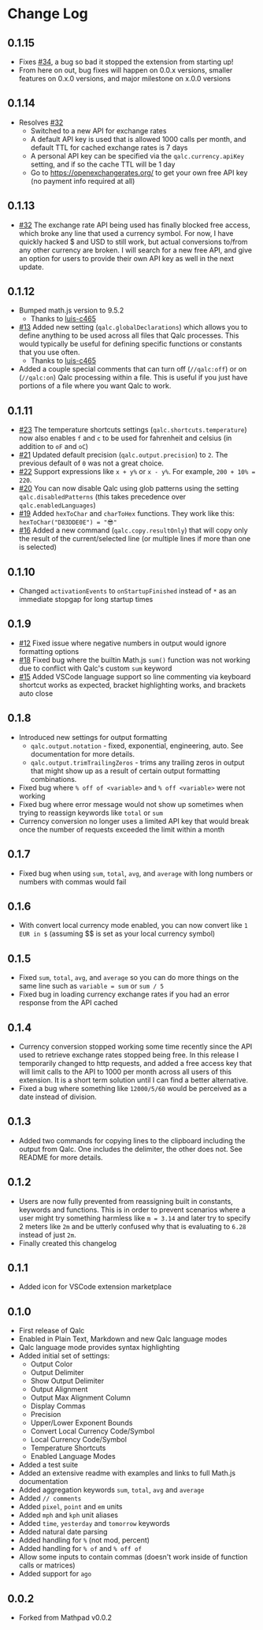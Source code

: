 # Change Log

## 0.1.15

- Fixes [#34](https://github.com/nortakales/vs-code-qalc/issues/34), a bug so bad it stopped the extension from starting up!
- From here on out, bug fixes will happen on 0.0.x versions, smaller features on 0.x.0 versions, and major milestone on x.0.0 versions

## 0.1.14

- Resolves [#32](https://github.com/nortakales/vs-code-qalc/issues/32)
  - Switched to a new API for exchange rates
  - A default API key is used that is allowed 1000 calls per month, and default TTL for cached exchange rates is 7 days
  - A personal API key can be specified via the `qalc.currency.apiKey` setting, and if so the cache TTL will be 1 day
  - Go to https://openexchangerates.org/ to get your own free API key (no payment info required at all)

## 0.1.13

- [#32](https://github.com/nortakales/vs-code-qalc/issues/32) The exchange rate API being used has finally blocked free access, which broke any line that used a currency symbol. For now, I have quickly hacked $ and USD to still work, but actual conversions to/from any other currency are broken. I will search for a new free API, and give an option for users to provide their own API key as well in the next update.

## 0.1.12

- Bumped math.js version to 9.5.2 
  - Thanks to [luis-c465](https://github.com/luis-c465)
- [#13](https://github.com/nortakales/vs-code-qalc/issues/13) Added new setting (`qalc.globalDeclarations`) which allows you to define anything to be used across all files that Qalc processes. This would typically be useful for defining specific functions or constants that you use often.
  - Thanks to [luis-c465](https://github.com/luis-c465)
- Added a couple special comments that can turn off (`//qalc:off`) or on (`//qalc:on`) Qalc processing within a file. This is useful if you just have portions of a file where you want Qalc to work.


## 0.1.11

- [#23](https://github.com/nortakales/vs-code-qalc/issues/23) The temperature shortcuts settings (`qalc.shortcuts.temperature`) now also enables `f` and `c` to be used for fahrenheit and celsius (in addition to `oF` and `oC`)
- [#21](https://github.com/nortakales/vs-code-qalc/issues/21) Updated default precision (`qalc.output.precision`) to `2`. The previous default of `0` was not a great choice.
- [#22](https://github.com/nortakales/vs-code-qalc/issues/22) Support expressions like `x + y%` or `x - y%`. For example, `200 + 10% = 220`.
- [#20](https://github.com/nortakales/vs-code-qalc/issues/20) You can now disable Qalc using glob patterns using the setting `qalc.disabledPatterns` (this takes precedence over `qalc.enabledLanguages`)
- [#19](https://github.com/nortakales/vs-code-qalc/issues/19) Added `hexToChar` and `charToHex` functions. They work like this: `hexToChar("D83DDE0E") = "😎"`
- [#16](https://github.com/nortakales/vs-code-qalc/issues/16) Added a new command (`qalc.copy.resultOnly`) that will copy only the result of the current/selected line (or multiple lines if more than one is selected)

## 0.1.10

- Changed `activationEvents` to `onStartupFinished` instead of `*` as an immediate stopgap for long startup times

## 0.1.9

- [#12](https://github.com/nortakales/vs-code-qalc/issues/12) Fixed issue where negative numbers in output would ignore formatting options
- [#18](https://github.com/nortakales/vs-code-qalc/issues/18) Fixed bug where the builtin Math.js `sum()` function was not working due to conflict with Qalc's custom `sum` keyword
- [#15](https://github.com/nortakales/vs-code-qalc/issues/15) Added VSCode language support so line commenting via keyboard shortcut works as expected, bracket highlighting works, and brackets auto close

## 0.1.8

- Introduced new settings for output formatting
  - `qalc.output.notation` - fixed, exponential, engineering, auto. See documentation for more details.
  - `qalc.output.trimTrailingZeros` - trims any trailing zeros in output that might show up as a result of certain output formatting combinations.
- Fixed bug where `% off of <variable>` and `% off <variable>` were not working
- Fixed bug where error message would not show up sometimes when trying to reassign keywords like `total` or `sum`
- Currency conversion no longer uses a limited API key that would break once the number of requests exceeded the limit within a month

## 0.1.7

- Fixed bug when using `sum`, `total`, `avg`, and `average` with long numbers or numbers with commas would fail

## 0.1.6

- With convert local currency mode enabled, you can now convert like `1 EUR in $` (assuming $$ is set as your local currency symbol)

## 0.1.5

- Fixed `sum`, `total`, `avg`, and `average` so you can do more things on the same line such as `variable = sum` or `sum / 5`
- Fixed bug in loading currency exchange rates if you had an error response from the API cached

## 0.1.4

- Currency conversion stopped working some time recently since the API used to retrieve exchange rates stopped being free. In this release I temporarily changed to http requests, and added a free access key that will limit calls to the API to 1000 per month across all users of this extension. It is a short term solution until I can find a better alternative.
- Fixed a bug where something like `12000/5/60` would be perceived as a date instead of division.

## 0.1.3

- Added two commands for copying lines to the clipboard including the output from Qalc. One includes the delimiter, the other does not. See README for more details.

## 0.1.2

- Users are now fully prevented from reassigning built in constants, keywords and functions. This is in order to prevent scenarios where a user might try something harmless like `m = 3.14` and later try to specify 2 meters like `2m` and be utterly confused why that is evaluating to `6.28` instead of just `2m`.
- Finally created this changelog

## 0.1.1

- Added icon for VSCode extension marketplace

## 0.1.0

- First release of Qalc
- Enabled in Plain Text, Markdown and new Qalc language modes
- Qalc language mode provides syntax highlighting
- Added initial set of settings:
    - Output Color
    - Output Delimiter
    - Show Output Delimiter
    - Output Alignment
    - Output Max Alignment Column
    - Display Commas
    - Precision
    - Upper/Lower Exponent Bounds
    - Convert Local Currency Code/Symbol
    - Local Currency Code/Symbol
    - Temperature Shortcuts
    - Enabled Language Modes
- Added a test suite
- Added an extensive readme with examples and links to full Math.js documentation
- Added aggregation keywords `sum`, `total`, `avg` and `average`
- Added `// comments`
- Added `pixel`, `point` and `em` units
- Added `mph` and `kph` unit aliases
- Added `time`, `yesterday` and `tomorrow` keywords
- Added natural date parsing
- Added handling for `%` (not mod, percent)
- Added handling for `% of` and `% off of`
- Allow some inputs to contain commas (doesn't work inside of function calls or matrices)
- Added support for `ago`

## 0.0.2

- Forked from Mathpad v0.0.2
